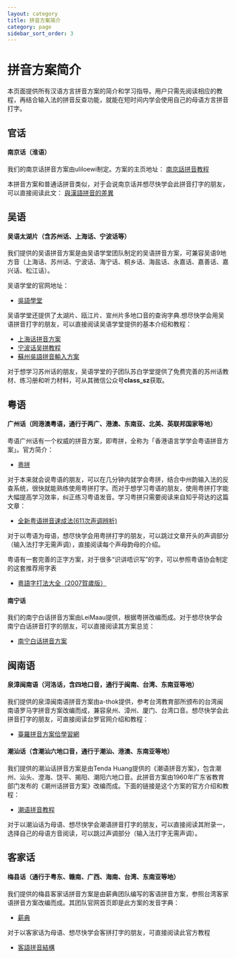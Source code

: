 ```yaml
---
layout: category
title: 拼音方案简介
category: page
sidebar_sort_order: 3
---
```


# 拼音方案简介

本页面提供所有汉语方言拼音方案的简介和学习指导。用户只需先阅读相应的教程，再结合输入法的拼音反查功能，就能在短时间内学会使用自己的母语方言拼音打字。

## 官话

#### 南京话（淮语）

我们的南京话拼音方案由uliloewi制定。方案的主页地址：
[南京話拼音教程](https://uliloewi.github.io/LangJinPinIn/CiwnIwn)

本拼音方案和普通话拼音类似，对于会说南京话并想尽快学会此拼音打字的朋友，可以直接阅读此文：
[與漢語拼音的差異](https://uliloewi.github.io/LangJinPinIn/LinIwnChaI)

## 吴语

#### 吴语太湖片（含苏州话、上海话、宁波话等）

我们提供的吴语拼音方案是由吴语学堂团队制定的吴语拼音方案，可兼容吴语9地方音（上海话、苏州话、宁波话、海宁话、桐乡话、海盐话、永嘉话、嘉善话、嘉兴话、松江话）。

吴语学堂的官网地址：

- [吳語學堂](https://www.wugniu.com/)

吴语学堂还提供了太湖片、瓯江片、宣州片多地口音的查询字典.想尽快学会用吴语拼音打字的朋友，可以直接阅读吴语学堂提供的基本介绍和教程：

- [上海话拼音方案](https://www.wugniu.com/yinxi/shanghai)
- [宁波话吴拼教程](https://shinzoqchiuq.github.io/gninpou-tutorial/)
- [蘇州吳語拼音輸入方案](https://github.com/NGLI/rime-wugniu_soutseu)

对于想学习苏州话的朋友，吴语学堂的子团队苏白学堂提供了免费完善的苏州话教材、练习册和听力材料，可从其微信公众号**class_sz**获取。

## 粤语

#### 广州话（同港澳粤语，通行于两广、港澳、东南亚、北美、英联邦国家等地）

粤语广州话有一个权威的拼音方案，即粤拼，全称为「香港语言学学会粤语拼音方案」。官方简介：

- [粵拼](https://www.lshk.org/jyutping)

对于本来就会说粤语的朋友，可以在几分钟内就学会粤拼，结合中州韵输入法的反查系统，很快就能熟练使用粤拼打字。而对于想学习粤语的朋友，使用粤拼打字能大幅提高学习效率，纠正练习粤语发音。学习粤拼只需要阅读来自知乎荷达的这篇文章：

- [全新粤语拼音速成法(611次声调辨析)](https://zhuanlan.zhihu.com/p/22005669)

对于以粤语为母语，想尽快学会用粤拼打字的朋友，可以跳过文章开头的声调部分（输入法打字无需声调），直接阅读每个声母韵母的介绍。

粤语有一套完善的正字方案，对于很多“识讲唔识写”的字，可以参照粤语协会制定的这套推荐用字表

- [粵語字打法大全（2007賀歲版）](http://www.cantonese.asia/attachments/school/canchars.htm)

#### 南宁话

我们的南宁白话拼音方案由LeiMaau提供，根据粤拼改编而成。对于想尽快学会南宁白话拼音打字的朋友，可以直接阅读其方案总览：

- [南宁白话拼音方案](https://leimaau.github.io/book/PHONETICIZE.html)

## 闽南语

#### 泉漳闽南语（河洛话，含四地口音，通行于闽南、台湾、东南亚等地）

我们提供的泉漳闽南语拼音方案由a-thok提供，参考台湾教育部所颁布的台湾闽南语罗马字拼音方案改编而成，兼容泉州、漳州、厦门、台湾口音。想尽快学会此拼音打字的朋友，可直接阅读台罗官网介绍和教程：

- [臺羅拼音方案佮學習網](http://www.ntcu.edu.tw/tailo/sound.htm)

#### 潮汕话（含潮汕六地口音，通行于潮汕、港澳、东南亚等地）

我们提供的潮汕话拼音方案是由Tenda Huang提供的《潮语拼音方案》，包含潮州、汕头、澄海、饶平、揭阳、潮阳六地口音。此拼音方案由1960年广东省教育部门发布的《潮州话拼音方案》改编而成。下面的链接是这个方案的官方介绍和教程：

- [潮语拼音教程](https://kahaani.github.io/gatian/index.html)

对于以潮汕话为母语、想尽快学会潮语拼音打字的朋友，可以直接阅读其附录一，选择自己的母语方音阅读，可以跳过声调部分（输入法打字无需声调）。

## 客家话

#### 梅县话（通行于粤东、赣南、广西、海南、台湾、东南亚等地）

我们提供的梅县客家话拼音方案是由薪典团队编写的客语拼音方案，参照台湾客家语拼音方案改编而成。其团队官网首页即是此方案的发音字典：

- [薪典](http://syndict.com/)

对于以客家话为母语、想尽快学会客拼打字的朋友，可直接阅读此官方教程

- [客語拼音結構](http://syndict.com/hakka/tutorial/1.8.htm)